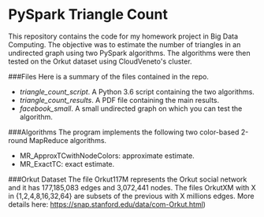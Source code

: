 # PySpark Triangle Count
This repository contains the code for my homework project in Big Data Computing. The objective was to estimate the number of triangles in an undirected graph using two PySpark algorithms. The algorithms were then tested on the Orkut dataset using CloudVeneto's cluster.

###Files
Here is a summary of the files contained in the repo.
- *triangle_count_script*. A Python 3.6 script containing the two algorithms.
- *triangle_count_results*. A PDF file containing the main results.
- *facebook_small*. A small undirected graph on which you can test the algorithm.

###Algorithms
The program implements the following two color-based 2-round MapReduce algorithms.
- MR_ApproxTCwithNodeColors: approximate estimate.
- MR_ExactTC: exact estimate.

###Orkut Dataset
The file Orkut117M represents the Orkut social network and it has 177,185,083 edges and 3,072,441 nodes. The files OrkutXM with X in {1,2,4,8,16,32,64} are subsets of the previous with X millions edges. More details here: https://snap.stanford.edu/data/com-Orkut.html)


